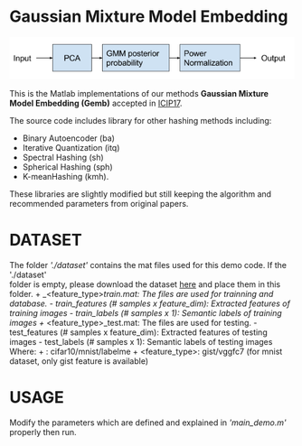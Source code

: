 
Gaussian Mixture Model Embedding
=============

![alt text](images/Gemb_diagram.png)

This is the Matlab implementations of our methods **Gaussian Mixture Model Embedding (Gemb)** accepted in [ICIP17](http://2017.ieeeicip.org/).

The source code includes library for other hashing methods including: 
* Binary Autoencoder (ba)
* Iterative Quantization (itq)
* Spectral Hashing (sh)
* Spherical Hashing (sph)
* K-meanHashing (kmh). 

These libraries are slightly modified but still keeping the algorithm and recommended parameters from original papers.


DATASET
=================

The folder *'./dataset'* contains the mat files used for this demo code. If the './dataset'  
folder is empty, please download the dataset [here](https://www.mediafire.com/folder/imkwh9v38xr84/Gemb_release) and place them in this folder.
	+ <dataset>_<feature_type>_train.mat: The files are used for trainning and database.
		- train_features (# samples x feature_dim): Extracted features of training images
		- train_labels   (# samples x 1): 	    Semantic labels of training images
	+ <dataset>_<feature_type>_test.mat:  The files are used for testing.
		- test_features (# samples x feature_dim):  Extracted features of testing images
		- test_labels   (# samples x 1): 	    Semantic labels of testing images
	Where:
	+ <dataset>: cifar10/mnist/labelme
	+ <feature_type>: gist/vggfc7	(for mnist dataset, only gist feature is available)


USAGE
=================

Modify the parameters which are defined and explained in *'main_demo.m'* properly then run.

